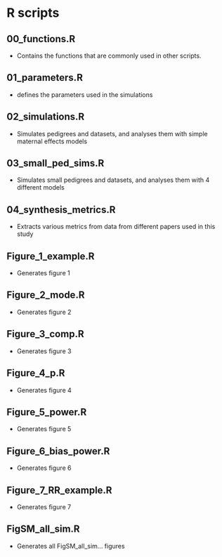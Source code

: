 # R scripts

## 00_functions.R

- Contains the functions that are commonly used in other scripts.

## 01_parameters.R

- defines the parameters used in the simulations

## 02_simulations.R

- Simulates pedigrees and datasets, and analyses them with simple maternal effects models


## 03_small_ped_sims.R

- Simulates small pedigrees and datasets, and analyses them with 4 different models

## 04_synthesis_metrics.R

- Extracts various metrics from data from different papers used in this study


## Figure_1_example.R

- Generates figure 1


## Figure_2_mode.R

- Generates figure 2


## Figure_3_comp.R

- Generates figure 3


## Figure_4_p.R

- Generates figure 4


## Figure_5_power.R

- Generates figure 5


## Figure_6_bias_power.R

- Generates figure 6


## Figure_7_RR_example.R

- Generates figure 7


## FigSM_all_sim.R

- Generates all FigSM_all_sim... figures




